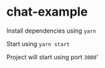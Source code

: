 # chat-example

Install dependencies using `yarn`

Start using `yarn start`

Project will start using port `3000`'